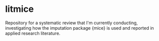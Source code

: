 # litmice

Repository for a systematic review that I'm currently conducting, investigating how the imputation package {mice} is used and reported in applied research literature.
